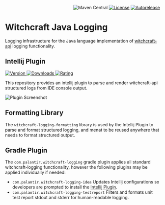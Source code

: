 <p align="right">
<img src="https://img.shields.io/maven-central/v/com.palantir.witchcraft.java.logging/witchcraft-logging-formatting" alt="Maven Central">
<a href="https://opensource.org/licenses/Apache-2.0"><img src="https://img.shields.io/badge/License-Apache%202.0-lightgrey.svg" alt="License"></a>
<a href="https://autorelease.general.dmz.palantir.tech/palantir/witchcraft-java-logging"><img src="https://img.shields.io/badge/Perform%20an-Autorelease-success.svg" alt="Autorelease"></a>
</p>

# Witchcraft Java Logging

Logging infrastructure for the Java language implementation of [witchcraft-api](https://github.com/palantir/witchcraft-api) logging functionality.

## Intellij Plugin
[![Version](https://img.shields.io/jetbrains/plugin/v/17344) ![Downloads](http://phpstorm.espend.de/badge/17344/downloads) ![Rating](https://img.shields.io/jetbrains/plugin/r/stars/17344)](https://plugins.jetbrains.com/plugin/17344-witchcraft-logging)

This repository provides an intellij plugin to parse and render witchcraft-api structured logs from IDE console output.

![Plugin Screenshot](static/screenshot.png)

## Formatting Library

The `witchcraft-logging-formatting` library is used by the Intellij Plugin to parse and format structured logging, and menat
to be reused anywhere that needs to format structured output.

## Gradle Plugin

The `com.palantir.witchcraft-logging` gradle plugin applies all standard witchcraft-logging functionality, however the following plugins may be applied individually if needed:

* `com.palantir.witchcraft-logging-idea` Updates Intellij configurations so developers are prompted to install the [Intellij Plugin](#intellij-plugin).
* `com.palantir.witchcraft-logging-testreport` Filters and formats unit test report stdout and stderr for human-readable logging.